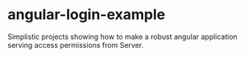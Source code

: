 angular-login-example
=====================

Simplistic projects showing how to make a robust angular application serving access permissions from Server.
